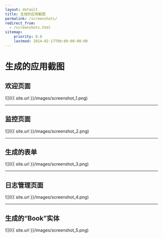 ```yaml
---
layout: default
title: 生成的应用截图  
permalink: /screenshots/
redirect_from:
  - /screenshots.html
sitemap:
    priority: 0.8
    lastmod: 2014-02-17T00:00:00-00:00
---
```


# <i class="fa fa-picture-o"></i>生成的应用截图





## 欢迎页面

![]({{ site.url }}/images/screenshot_1.png)

* * *

## 监控页面

![]({{ site.url }}/images/screenshot_2.png)

* * *

## 生成的表单

![]({{ site.url }}/images/screenshot_3.png)

* * *

## 日志管理页面

![]({{ site.url }}/images/screenshot_4.png)

* * *

## 生成的“Book”实体

![]({{ site.url }}/images/screenshot_5.png)
